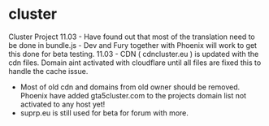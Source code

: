 # cluster
Cluster Project
11.03 - Have found out that most of the translation need to be done in bundle.js - Dev and Fury together with Phoenix will work to get this done for beta testing.
11.03 - CDN (  cdncluster.eu ) is updated with the cdn files. Domain aint activated with cloudflare until all files are fixed this to handle the cache issue.
- Most of old cdn and domains from old owner should be removed. Phoenix have added gta5cluster.com to the projects domain list not activated to any host yet!
- suprp.eu is still used for beta for forum with more.